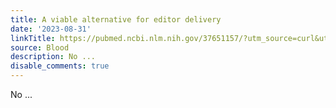 ```yaml
---
title: A viable alternative for editor delivery
date: '2023-08-31'
linkTitle: https://pubmed.ncbi.nlm.nih.gov/37651157/?utm_source=curl&utm_medium=rss&utm_campaign=journals&utm_content=7603509&fc=None&ff=20230901181249&v=2.17.9.post6+86293ac
source: Blood
description: No ...
disable_comments: true
---
```

No ...